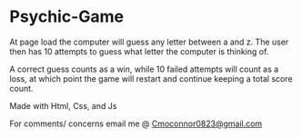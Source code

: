 # Psychic-Game
At page load the computer will guess any letter between a and z. 
The user then has 10 attempts to guess what letter the computer is thinking of.

A correct guess counts as a win, while 10 failed attempts will count as a loss, 
at which point the game will restart and continue keeping a total score count.

Made with Html, Css, and Js

For comments/ concerns email me @ Cmoconnor0823@gmail.com

